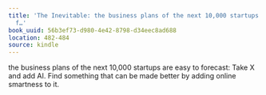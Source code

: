 ```yaml
---
title: 'The Inevitable: the business plans of the next 10,000 startups are easy to
  f…'
book_uuid: 56b3ef73-d980-4e42-8798-d34eec8ad688
location: 482-484
source: kindle
---
```


the business plans of the next 10,000 startups are easy to forecast: Take X and add AI. Find something that can be made better by adding online smartness to it.